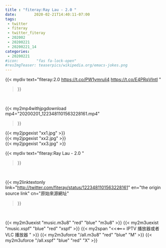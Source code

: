 ```yaml
---
title : "fiteray:Ray Lau - 2.0 "
date:        2020-02-21T14:40:11-07:00
tags:
 - twitter
 - fiteray
 - twitter_fiteray
 - 202002
 - 20200221
 - 20200221_14
categories:
 - 20200221
#icon:        "fas fa-lock-open"
#resImgTeaser: teaserpics/wikipedia.org/emacs-jokes.png
---
```


{{< mydiv text="fiteray:2.0 https://t.co/PW1ymruli4 https://t.co/E4PRqVIntI "
>}}
<br>


{{< my2mp4withjpgdownload mp4="20200201_1223481101563228161.mp4"
>}}

{{< my2jpgexist "xx1.jpg" >}}<br>
{{< my2jpgexist "xx2.jpg" >}}<br>
{{< my2jpgexist "xx3.jpg" >}}<br>



{{< mydiv text="fiteray:Ray Lau - 2.0 "
>}}
<br>

{{< my2linktextonly link="http://twitter.com/fiteray/status/1223481101563228161"
en="the origin source link" cn="原始來源網址"
>}}


<br>

{{< my2m3uexist "music.m3u8" "red"  "blue" "m3u8" >}} {{< my2m3uexist "music.xspf" "blue" "red"  "xspf" >}} {{< my2span "<<<=== IPTV 播放器或者 VLC 播放器 " >}} {{< my2m3uforce "/all.m3u8" "red"  "blue" "M" >}} {{< my2m3uforce "/all.xspf" "blue" "red"  "X" >}} 
